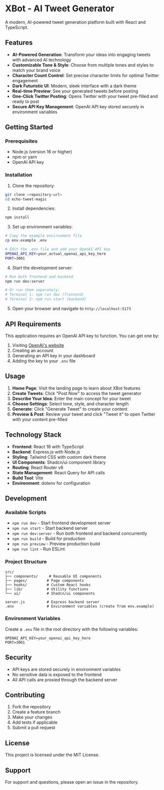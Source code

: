 # XBot - AI Tweet Generator

A modern, AI-powered tweet generation platform built with React and TypeScript.

## Features

- **AI-Powered Generation**: Transform your ideas into engaging tweets with advanced AI technology
- **Customizable Tone & Style**: Choose from multiple tones and styles to match your brand voice
- **Character Count Control**: Set precise character limits for optimal Twitter engagement
- **Dark Futuristic UI**: Modern, sleek interface with a dark theme
- **Real-time Preview**: See your generated tweets before posting
- **One-Click Twitter Posting**: Opens Twitter with your tweet pre-filled and ready to post
- **Secure API Key Management**: OpenAI API key stored securely in environment variables

## Getting Started

### Prerequisites

- Node.js (version 16 or higher)
- npm or yarn
- OpenAI API key

### Installation

1. Clone the repository:
```bash
git clone <repository-url>
cd echo-tweet-magic
```

2. Install dependencies:
```bash
npm install
```

3. Set up environment variables:
```bash
# Copy the example environment file
cp env.example .env

# Edit the .env file and add your OpenAI API key
OPENAI_API_KEY=your_actual_openai_api_key_here
PORT=3001
```

4. Start the development server:
```bash
# Run both frontend and backend
npm run dev:server

# Or run them separately:
# Terminal 1: npm run dev (frontend)
# Terminal 2: npm run start (backend)
```

5. Open your browser and navigate to `http://localhost:5173`

## API Requirements

This application requires an OpenAI API key to function. You can get one by:

1. Visiting [OpenAI's website](https://openai.com/)
2. Creating an account
3. Generating an API key in your dashboard
4. Adding the key to your `.env` file

## Usage

1. **Home Page**: Visit the landing page to learn about XBot features
2. **Create Tweets**: Click "Post Now" to access the tweet generator
3. **Describe Your Idea**: Enter the main concept for your tweet
4. **Choose Settings**: Select tone, style, and character length
5. **Generate**: Click "Generate Tweet" to create your content
6. **Preview & Post**: Review your tweet and click "Tweet it" to open Twitter with your content pre-filled

## Technology Stack

- **Frontend**: React 18 with TypeScript
- **Backend**: Express.js with Node.js
- **Styling**: Tailwind CSS with custom dark theme
- **UI Components**: Shadcn/ui component library
- **Routing**: React Router v6
- **State Management**: React Query for API calls
- **Build Tool**: Vite
- **Environment**: dotenv for configuration

## Development

### Available Scripts

- `npm run dev` - Start frontend development server
- `npm run start` - Start backend server
- `npm run dev:server` - Run both frontend and backend concurrently
- `npm run build` - Build for production
- `npm run preview` - Preview production build
- `npm run lint` - Run ESLint

### Project Structure

```
src/
├── components/     # Reusable UI components
├── pages/         # Page components
├── hooks/         # Custom React hooks
├── lib/           # Utility functions
└── ui/            # Shadcn/ui components

server.js          # Express backend server
.env               # Environment variables (create from env.example)
```

### Environment Variables

Create a `.env` file in the root directory with the following variables:

```env
OPENAI_API_KEY=your_openai_api_key_here
PORT=3001
```

## Security

- API keys are stored securely in environment variables
- No sensitive data is exposed to the frontend
- All API calls are proxied through the backend server

## Contributing

1. Fork the repository
2. Create a feature branch
3. Make your changes
4. Add tests if applicable
5. Submit a pull request

## License

This project is licensed under the MIT License.

## Support

For support and questions, please open an issue in the repository.
